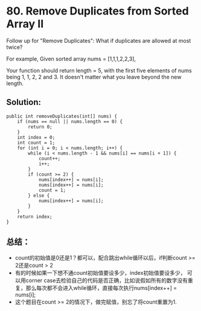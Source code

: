 # 80. Remove Duplicates from Sorted Array II
Follow up for "Remove Duplicates":
What if duplicates are allowed at most twice?

For example,
Given sorted array nums = [1,1,1,2,2,3],

Your function should return length = 5, with the first five elements of nums being 1, 1, 2, 2 and 3. It doesn't matter what you leave beyond the new length.

## Solution:
```
public int removeDuplicates(int[] nums) {
    if (nums == null || nums.length == 0) {
        return 0;
    }
    int index = 0;
    int count = 1;
    for (int i = 0; i < nums.length; i++) {
        while (i < nums.length - 1 && nums[i] == nums[i + 1]) {
            count++;
            i++;
        }
        if (count >= 2) {
            nums[index++] = nums[i];
            nums[index++] = nums[i];
            count = 1;
        } else {
            nums[index++] = nums[i];
        }
    }
    return index;
}
```
## 总结：
* count的初始值是0还是1？都可以，配合跳出while循环以后，if判断count >= 2还是count > 2
* 有的时候如果一下想不通count初始值要设多少，index初始值要设多少，
可以用corner case去检验自己的代码是否正确，比如说假如所有的数字没有重复，那么每次都不会进入while循环，直接每次执行nums[index++] = nums[i];
* 这个题目在count >= 2的情况下，做完赋值，别忘了将count重置为1.
